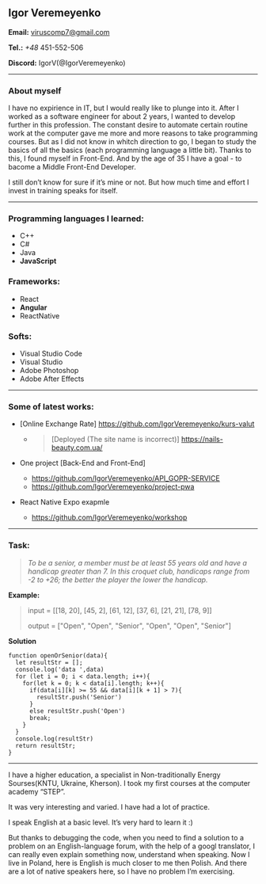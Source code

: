 ## Igor Veremeyenko

**Email:** viruscomp7@gmail.com

**Tel.:** _+48_ 451-552-506

**Discord:** IgorV(@IgorVeremeyenko)

---

### About myself

I have no expirience in IT, but I would really like to plunge into it. After I worked as a software engineer for about 2 years, I wanted to develop further in this
profession. The constant desire to automate certain routine work at the computer gave me more and more reasons to take programming courses. But as I did not know in 
whitch direction to go, I began to study the basics of all the basics (each programming language a little bit). Thanks to this, I found myself in Front-End. And 
by the age of 35 I have a goal - to bacome a Middle Front-End Developer.

I still don’t know for sure if it’s mine or not. But how much time and effort I invest in training speaks for itself.

---

### Programming languages I learned:

- C++
- C#
- Java
- **JavaScript**
### Frameworks:

- React
- **Angular**
- ReactNative

### Softs:

- Visual Studio Code
- Visual Studio
- Adobe Photoshop
- Adobe After Effects

---

### Some of latest works:

- [Online Exchange Rate] <https://github.com/IgorVeremeyenko/kurs-valut>
  - >[Deployed (The site name is incorrect)] <https://nails-beauty.com.ua/>

- One project [Back-End and Front-End]
  - <https://github.com/IgorVeremeyenko/API_GOPR-SERVICE>
  - <https://github.com/IgorVeremeyenko/project-pwa>
- React Native Expo exapmle
  - <https://github.com/IgorVeremeyenko/workshop>

---

### Task:
>_To be a senior, a member must be at least 55 years old and have a handicap greater than 7. In this croquet club, handicaps range from -2 to +26; the better the player
>the lower the handicap._

**Example:**
>input =  [[18, 20], [45, 2], [61, 12], [37, 6], [21, 21], [78, 9]]
>
>output = ["Open", "Open", "Senior", "Open", "Open", "Senior"]

**Solution**

```
function openOrSenior(data){
  let resultStr = [];
  console.log('data ',data)
  for (let i = 0; i < data.length; i++){
    for(let k = 0; k < data[i].length; k++){
      if(data[i][k] >= 55 && data[i][k + 1] > 7){
        resultStr.push('Senior')
      }
      else resultStr.push('Open')
      break;
    }
  }
  console.log(resultStr)
  return resultStr;
}
```
---

I have a higher education, a specialist in Non-traditionally Energy Sourses(KNTU, Ukraine, Kherson). I took my first courses at the computer academy “STEP”.

It was very interesting and varied. I have had a lot of practice.

I speak English at a basic level. It’s very hard to learn it :)

But thanks to debugging the code, when you need to find a solution to a problem on an English-language forum, with the help of a googl translator, I can really even explain something now, understand when speaking. Now I live in Poland, here is English is much closer to me then Polish. And there are a lot of native speakers here, so I have no problem I’m exercising.
